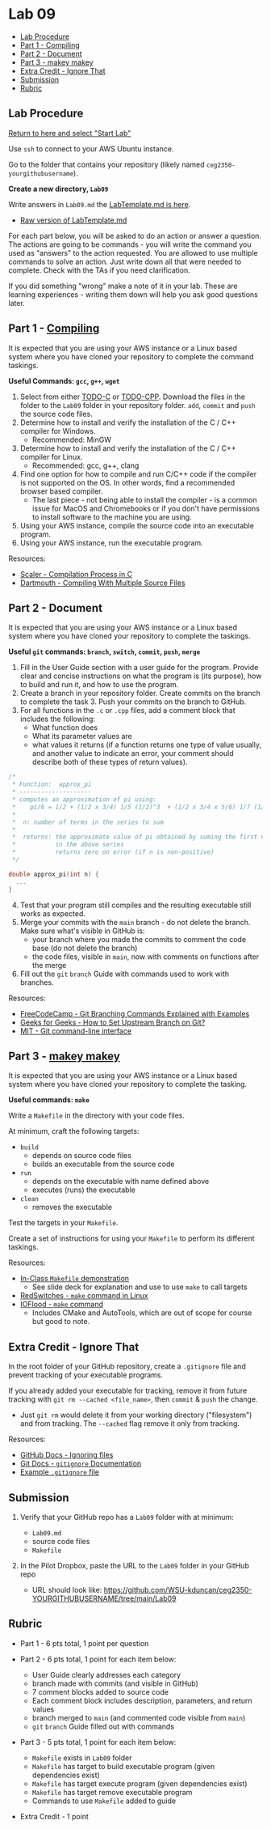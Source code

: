 # Lab 09

- [Lab Procedure](#Lab-Procedure)
- [Part 1 - Compiling](#part-1---compiling)
- [Part 2 - Document](#part-2---document)
- [Part 3 - makey makey](#part-3---makey-makey)
- [Extra Credit - Ignore That](#extra-credit---ignore-that)
- [Submission](#Submission)
- [Rubric](#Rubric)

## Lab Procedure

[Return to here and select "Start Lab"](https://awsacademy.instructure.com/courses/68834/modules/items/6128516)

Use `ssh` to connect to your AWS Ubuntu instance.

Go to the folder that contains your repository (likely named `ceg2350-yourgithubusername`).

**Create a new directory, `Lab09`**

Write answers in `Lab09.md` the [LabTemplate.md is here](LabTemplate.md).

- [Raw version of LabTemplate.md](https://raw.githubusercontent.com/pattonsgirl/CEG2350/main/Labs/Lab09/LabTemplate.md)

For each part below, you will be asked to do an action or answer a question. The actions are going to be commands - you will write the command you used as "answers" to the action requested. You are allowed to use multiple commands to solve an action. Just write down all that were needed to complete. Check with the TAs if you need clarification.

If you did something "wrong" make a note of it in your lab. These are learning experiences - writing them down will help you ask good questions later.

## Part 1 - [Compiling](https://xkcd.com/303/)

It is expected that you are using your AWS instance or a Linux based system where you have cloned your repository to complete the command taskings.

**Useful Commands: `gcc`, `g++`, `wget`**

1. Select from either [TODO-C](TODO-C) or [TODO-CPP](TODO-CPP). Download the files in the folder to the `Lab09` folder in your repository folder.  `add`, `commit` and `push` the source code files.
2. Determine how to install and verify the installation of the C / C++ compiler for Windows.
   - Recommended: MinGW
3. Determine how to install and verify the installation of the C / C++ compiler for Linux.
   - Recommended: gcc, g++, clang
4. Find one option for how to compile and run C/C++ code if the compiler is not supported on the OS.  In other words, find a recommended browser based compiler.
   - The last piece - not being able to install the compiler - is a common issue for MacOS and Chromebooks or if you don't have permissions to install software to the machine you are using.
5. Using your AWS instance, compile the source code into an executable program.
6. Using your AWS instance, run the executable program.

Resources:
- [Scaler - Compilation Process in C](https://www.scaler.com/topics/c/compilation-process-in-c/)
- [Dartmouth - Compiling With Multiple Source Files](https://www.dartmouth.edu/~rc/classes/softdev_linux/complex_compile.html)

## Part 2 - Document

It is expected that you are using your AWS instance or a Linux based system where you have cloned your repository to complete the taskings.

**Useful `git` commands: `branch`, `switch`, `commit`, `push`, `merge`**

1. Fill in the User Guide section with a user guide for the program.  Provide clear and concise instructions on what the program is (its purpose), how to build and run it, and how to use the program.
2. Create a branch in your repository folder.  Create commits on the branch to complete the task 3.  Push your commits on the branch to GitHub.
3. For all functions in the `.c` or `.cpp` files, add a comment block that includes the following:
   - What function does
   - What its parameter values are
   - what values it returns (if a function returns one type of value usually, and another value to indicate an error, your comment should describe both of these types of return values).
```cpp
/*
 * Function:  approx_pi 
 * --------------------
 * computes an approximation of pi using:
 *    pi/6 = 1/2 + (1/2 x 3/4) 1/5 (1/2)^3  + (1/2 x 3/4 x 5/6) 1/7 (1/2)^5 +
 *
 *  n: number of terms in the series to sum
 *
 *  returns: the approximate value of pi obtained by suming the first n terms
 *           in the above series
 *           returns zero on error (if n is non-positive)
 */

double approx_pi(int n) {
  ...
}
```
4. Test that your program still compiles and the resulting executable still works as expected.
5. Merge your commits with the `main` branch - do not delete the branch.  Make sure what's visible in GitHub is:
   - your branch where you made the commits to comment the code base (do not delete the branch)
   - the code files, visible in `main`, now with comments on functions after the merge
6. Fill out the `git` `branch` Guide with commands used to work with branches.

Resources:
- [FreeCodeCamp - Git Branching Commands Explained with Examples](https://www.freecodecamp.org/news/git-branching-commands-explained/)
- [Geeks for Geeks - How to Set Upstream Branch on Git?](https://www.geeksforgeeks.org/how-to-set-upstream-branch-on-git/)
- [MIT - Git command-line interface](https://missing.csail.mit.edu/2020/version-control/)

## Part 3 - [makey makey](https://www.youtube.com/watch?v=X1mYalegtdI&ab_channel=MakeyMakey)

It is expected that you are using your AWS instance or a Linux based system where you have cloned your repository to complete the tasking.

**Useful commands: `make`**

Write a `Makefile` in the directory with your code files.

At minimum, craft the following targets:
- `build`
   - depends on source code files
   - builds an executable from the source code
- `run`
   - depends on the executable with name defined above
   - executes (runs) the executable
- `clean`
   - removes the executable

Test the targets in your `Makefile`.

Create a set of instructions for using your `Makefile` to perform its different taskings.

Resources:
- [In-Class `Makefile` demonstration](../../processes/Makefile)
   - See slide deck for explanation and use to use `make` to call targets
- [RedSwitches - `make` command in Linux](https://www.redswitches.com/blog/make-command-in-linux/)
- [IOFlood - `make` command](https://ioflood.com/blog/make-linux-command/)
   - Includes CMake and AutoTools, which are out of scope for course but good to note.

## Extra Credit - Ignore That

In the root folder of your GitHub repository, create a `.gitignore` file and prevent tracking of your executable programs.  

If you already added your executable for tracking, remove it from future tracking with `git rm --cached <file_name>`, then `commit` & `push` the change.
   - Just `git rm` would delete it from your working directory ("filesystem") and from tracking.  The `--cached` flag remove it only from tracking.

Resources:
- [GitHub Docs - Ignoring files](https://docs.github.com/en/get-started/getting-started-with-git/ignoring-files)
- [Git Docs - `gitignore` Documentation](https://git-scm.com/docs/gitignore)
- [Example `.gitignore` file](../../.gitignore)

## Submission

1. Verify that your GitHub repo has a `Lab09` folder with at minimum:

   - `Lab09.md`
   - source code files
   - `Makefile`

2. In the Pilot Dropbox, paste the URL to the `Lab09` folder in your GitHub repo
   - URL should look like: https://github.com/WSU-kduncan/ceg2350-YOURGITHUBUSERNAME/tree/main/Lab09

## Rubric

- Part 1 - 6 pts total, 1 point per question

- Part 2 - 6 pts total, 1 point for each item below:
   - User Guide clearly addresses each category
   - branch made with commits (and visible in GitHub)
   - 7 comment blocks added to source code
   - Each comment block includes description, parameters, and return values
   - branch merged to `main` (and commented code visible from `main`)
   - `git` `branch` Guide filled out with commands

- Part 3 - 5 pts total, 1 point for each item below:
   - `Makefile` exists in `Lab09` folder
   - `Makefile` has target to build executable program (given dependencies exist)
   - `Makefile` has target execute program (given dependencies exist)
   - `Makefile` has target remove executable program
   - Commands to use `Makefile` added to guide

- Extra Credit - 1 point